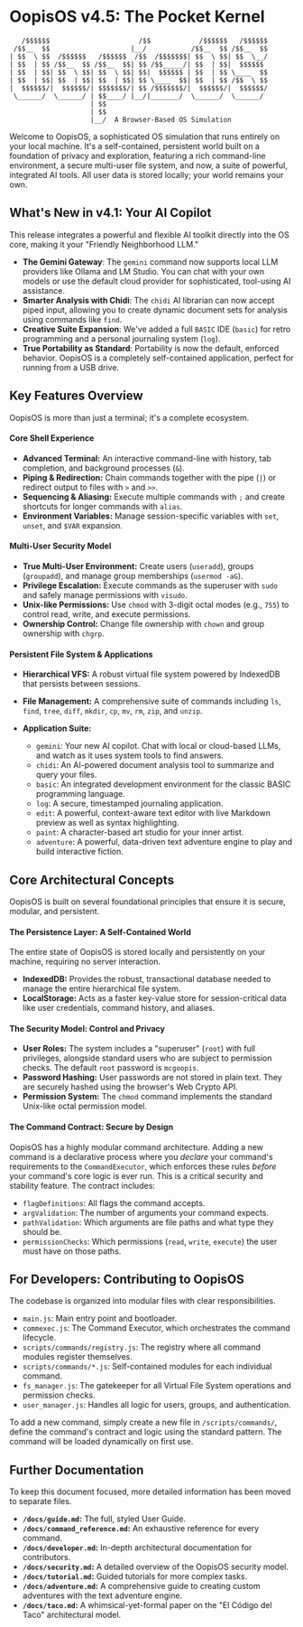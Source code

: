 # OopisOS v4.5: The Pocket Kernel

```
   /$$$$$$                      /$$            /$$$$$$   /$$$$$$
 /$$__  $$                    |__/           /$$__  $$ /$$__  $$
| $$  \ $$  /$$$$$$   /$$$$$$  /$$  /$$$$$$$| $$  \ $$| $$  \__/
| $$  | $$ /$$__  $$ /$$__  $$| $$ /$$_____/| $$  | $$|  $$$$$$
| $$  | $$| $$  \ $$| $$  \ $$| $$|  $$$$$$ | $$  | $$ \____  $$
| $$  | $$| $$  | $$| $$  | $$| $$ \____  $$| $$  | $$ /$$  \ $$
|  $$$$$$/|  $$$$$$/| $$$$$$$/| $$ /$$$$$$$/|  $$$$$$/|  $$$$$$/
 \______/  \______/ | $$____/ |__/|_______/  \______/  \______/
                    | $$
                    | $$
                    |__/  A Browser-Based OS Simulation
```

Welcome to OopisOS, a sophisticated OS simulation that runs entirely on your local machine. It's a self-contained, persistent world built on a foundation of privacy and exploration, featuring a rich command-line environment, a secure multi-user file system, and now, a suite of powerful, integrated AI tools. All user data is stored locally; your world remains your own.

## What's New in v4.1: Your AI Copilot

This release integrates a powerful and flexible AI toolkit directly into the OS core, making it your "Friendly Neighborhood LLM."

- **The Gemini Gateway**: The `gemini` command now supports local LLM providers like Ollama and LM Studio. You can chat with your own models or use the default cloud provider for sophisticated, tool-using AI assistance.
- **Smarter Analysis with Chidi**: The `chidi` AI librarian can now accept piped input, allowing you to create dynamic document sets for analysis using commands like `find`.
- **Creative Suite Expansion**: We've added a full `BASIC` IDE (`basic`) for retro programming and a personal journaling system (`log`).
- **True Portability as Standard**: Portability is now the default, enforced behavior. OopisOS is a completely self-contained application, perfect for running from a USB drive.

## Key Features Overview

OopisOS is more than just a terminal; it's a complete ecosystem.

#### Core Shell Experience

- **Advanced Terminal:** An interactive command-line with history, tab completion, and background processes (`&`).
- **Piping & Redirection:** Chain commands together with the pipe (`|`) or redirect output to files with `>` and `>>`.
- **Sequencing & Aliasing:** Execute multiple commands with `;` and create shortcuts for longer commands with `alias`.
- **Environment Variables:** Manage session-specific variables with `set`, `unset`, and `$VAR` expansion.

#### Multi-User Security Model

- **True Multi-User Environment:** Create users (`useradd`), groups (`groupadd`), and manage group memberships (`usermod -aG`).
- **Privilege Escalation:** Execute commands as the superuser with `sudo` and safely manage permissions with `visudo`.
- **Unix-like Permissions:** Use `chmod` with 3-digit octal modes (e.g., `755`) to control read, write, and execute permissions.
- **Ownership Control:** Change file ownership with `chown` and group ownership with `chgrp`.

#### Persistent File System & Applications

- **Hierarchical VFS:** A robust virtual file system powered by IndexedDB that persists between sessions.
- **File Management:** A comprehensive suite of commands including `ls`, `find`, `tree`, `diff`, `mkdir`, `cp`, `mv`, `rm`, `zip`, and `unzip`.

- **Application Suite:**

  - `gemini`: Your new AI copilot. Chat with local or cloud-based LLMs, and watch as it uses system tools to find answers.
  - `chidi`: An AI-powered document analysis tool to summarize and query your files.
  - `basic`: An integrated development environment for the classic BASIC programming language.
  - `log`: A secure, timestamped journaling application.
  - `edit`: A powerful, context-aware text editor with live Markdown preview as well as syntax highlighting.
  - `paint`: A character-based art studio for your inner artist.
  - `adventure`: A powerful, data-driven text adventure engine to play and build interactive fiction.

## Core Architectural Concepts

OopisOS is built on several foundational principles that ensure it is secure, modular, and persistent.

#### The Persistence Layer: A Self-Contained World

The entire state of OopisOS is stored locally and persistently on your machine, requiring no server interaction.

- **IndexedDB:** Provides the robust, transactional database needed to manage the entire hierarchical file system.
- **LocalStorage:** Acts as a faster key-value store for session-critical data like user credentials, command history, and aliases.

#### The Security Model: Control and Privacy

- **User Roles:** The system includes a "superuser" (`root`) with full privileges, alongside standard users who are subject to permission checks. The default `root` password is `mcgoopis`.
- **Password Hashing:** User passwords are not stored in plain text. They are securely hashed using the browser's Web Crypto API.
- **Permission System:** The `chmod` command implements the standard Unix-like octal permission model.

#### The Command Contract: Secure by Design

OopisOS has a highly modular command architecture. Adding a new command is a declarative process where you _declare_ your command's requirements to the `CommandExecutor`, which enforces these rules _before_ your command's core logic is ever run. This is a critical security and stability feature. The contract includes:

- `flagDefinitions`: All flags the command accepts.
- `argValidation`: The number of arguments your command expects.
- `pathValidation`: Which arguments are file paths and what type they should be.
- `permissionChecks`: Which permissions (`read`, `write`, `execute`) the user must have on those paths.

## For Developers: Contributing to OopisOS

The codebase is organized into modular files with clear responsibilities.

- `main.js`: Main entry point and bootloader.
- `commexec.js`: The Command Executor, which orchestrates the command lifecycle.
- `scripts/commands/registry.js`: The registry where all command modules register themselves.
- `scripts/commands/*.js`: Self-contained modules for each individual command.
- `fs_manager.js`: The gatekeeper for all Virtual File System operations and permission checks.
- `user_manager.js`: Handles all logic for users, groups, and authentication.

To add a new command, simply create a new file in `/scripts/commands/`, define the command's contract and logic using the standard pattern. The command will be loaded dynamically on first use.

## Further Documentation

To keep this document focused, more detailed information has been moved to separate files.

- **`/docs/guide.md`:** The full, styled User Guide.
- **`/docs/command_reference.md`:** An exhaustive reference for every command.
- **`/docs/developer.md`:** In-depth architectural documentation for contributors.
- **`/docs/security.md`:** A detailed overview of the OopisOS security model.
- **`/docs/tutorial.md`:** Guided tutorials for more complex tasks.
- **`/docs/adventure.md`:** A comprehensive guide to creating custom adventures with the text adventure engine.
- **`/docs/taco.md`:** A whimsical-yet-formal paper on the "El Código del Taco" architectural model.